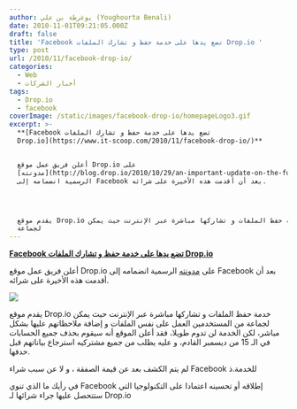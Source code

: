 ```yaml
---
author: يوغرطة بن علي (Youghourta Benali)
date: 2010-11-01T09:21:05.000Z
draft: false
title: 'Facebook تضع يدها على خدمة حفظ و تشارك الملفات Drop.io '
type: post
url: /2010/11/facebook-drop-io/
categories:
  - Web
  - أخبار الشركات
tags:
  - Drop.io
  - facebook
coverImage: /static/images/facebook-drop-io/homepageLogo3.gif
excerpt: >-
  **[Facebook تضع يدها على خدمة حفظ و تشارك الملفات
  Drop.io](https://www.it-scoop.com/2010/11/facebook-drop-io/)**


  أعلن فريق عمل موقع Drop.io على
  [مدونته](http://blog.drop.io/2010/10/29/an-important-update-on-the-future-of-drop-io/)
  الرسمية انضمامه إلى Facebook بعد أن أقدمت هذه الأخيرة على شرائه.




  يقدم موقع Drop.io خدمة حفظ الملفات و تشاركها مباشرة عبر الإنترنت حيث يمكن
  لجماعة
---
```

**[Facebook تضع يدها على خدمة حفظ و تشارك الملفات Drop.io](https://www.it-scoop.com/2010/11/facebook-drop-io/)**

أعلن فريق عمل موقع Drop.io على [مدونته](http://blog.drop.io/2010/10/29/an-important-update-on-the-future-of-drop-io/) الرسمية انضمامه إلى Facebook بعد أن أقدمت هذه الأخيرة على شرائه.

![](/static/images/facebook-drop-io/homepageLogo3.gif)

يقدم موقع Drop.io خدمة حفظ الملفات و تشاركها مباشرة عبر الإنترنت حيث يمكن لجماعة من المستخدمين العمل على نفس الملفات و إضافة ملاحظاتهم عليها بشكل مباشر، لكن الخدمة لن تدوم طويلا، فقد أعلن الموقع أنه سيقوم بحذف جميع الحسابات في الـ 15 من ديسمبر القادم، و عليه يطلب من جميع مشتركيه استرجاع بياناتهم قبل حدفها.

لم يتم الكشف بعد عن قيمة الصفقة ، و لا عن سبب شراء Facebook للخدمة.ذ

في رأيك ما الذي تنوي Facebook إطلاقه أو تحسينه اعتمادا على التكنولوجيا التي ستتحصل عليها جراء شرائها لـ Drop.io
